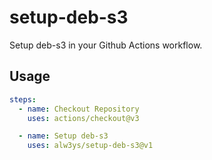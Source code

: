 # setup-deb-s3

Setup deb-s3 in your Github Actions workflow.

## Usage

```yaml
steps:
  - name: Checkout Repository
    uses: actions/checkout@v3

  - name: Setup deb-s3
    uses: alw3ys/setup-deb-s3@v1
```
